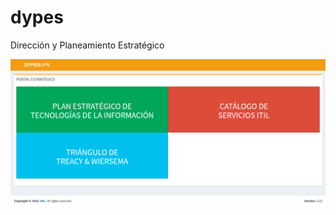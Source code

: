 # dypes
Dirección y Planeamiento Estratégico

![Alt text](https://raw.githubusercontent.com/JWLsoft/dypes/master/PortalEstrategico.png)